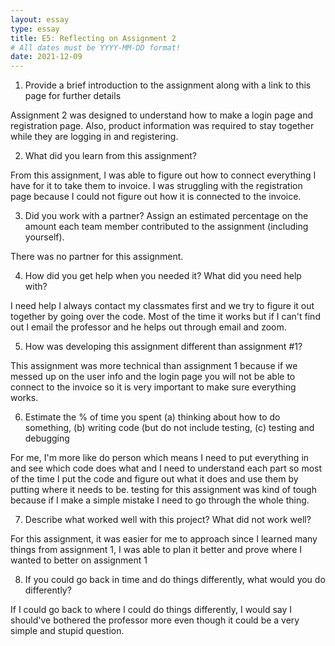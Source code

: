 ```yaml
---
layout: essay
type: essay
title: E5: Reflecting on Assignment 2
# All dates must be YYYY-MM-DD format!
date: 2021-12-09
---
```


1. Provide a brief introduction to the assignment along with a link to this page for further details

  Assignment 2 was designed to understand how to make a login page and registration page. Also, product information was required to stay together while they are logging in and registering. 

2. What did you learn from this assignment?

  From this assignment, I was able to figure out how to connect everything I have for it to take them to invoice. I was struggling with the registration page because I could not figure out how it is connected to the invoice. 

3. Did you work with a partner? Assign an estimated percentage on the amount each team member contributed to the assignment (including yourself).

  There was no partner for this assignment.

4. How did you get help when you needed it? What did you need help with?

  I need help I always contact my classmates first and we try to figure it out together by going over the code. Most of the time it works but if I can't find out I email the professor and he helps out through email and zoom.

5. How was developing this assignment different than assignment #1?

  This assignment was more technical than assignment 1 because if we messed up on the user info and the login page you will not be able to connect to the invoice so it is very important to make sure everything works.

6. Estimate the % of time you spent (a) thinking about how to do something, (b) writing code (but do not include testing, (c) testing and debugging
  
  For me, I'm more like do person which means I need to put everything in and see which code does what and I need to understand each part so most of the time I put the code and figure out what it does and use them by putting where it needs to be. testing for this assignment was kind of tough because if I make a simple mistake I need to go through the whole thing.

7. Describe what worked well with this project? What did not work well?

  For this assignment, it was easier for me to approach since I learned many things from assignment 1, I was able to plan it better and prove where I wanted to better on assignment 1

8. If you could go back in time and do things differently, what would you do differently?

  If I could go back to where I could do things differently, I would say I should've bothered the professor more even though it could be a very simple and stupid question.
